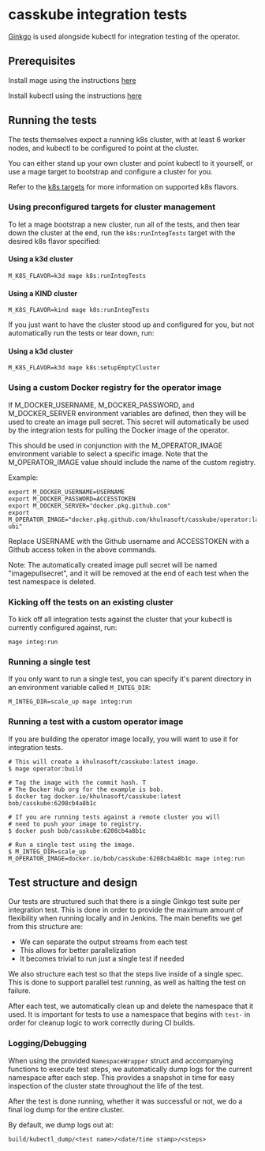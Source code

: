 # casskube integration tests

[Ginkgo](https://onsi.github.io/ginkgo/) is used alongside kubectl
for integration testing of the operator.

## Prerequisites
Install mage using the instructions
[here](https://github.com/magefile/mage#installation)

Install kubectl using the instructions
[here](https://kubernetes.io/docs/tasks/tools/install-kubectl) 

## Running the tests
The tests themselves expect a running k8s cluster, with at least 6 worker nodes,
and kubectl to be configured to point at the cluster.

You can either stand up your own cluster and point kubectl to it yourself, or use
a mage target to bootstrap and configure a cluster for you.

Refer to the [k8s targets](../docs/developer/k8s_targets.md) for more information on
supported k8s flavors.

### Using preconfigured targets for cluster management

To let a mage bootstrap a new cluster, run all of the tests,
and then tear down the cluster at the end, run the `k8s:runIntegTests` target
with the desired k8s flavor specified:

#### Using a k3d cluster
```
M_K8S_FLAVOR=k3d mage k8s:runIntegTests
```

#### Using a KIND cluster
```
M_K8S_FLAVOR=kind mage k8s:runIntegTests
```

If you just want to have the cluster stood up and configured for you, but
not automatically run the tests or tear down, run:

#### Using a k3d cluster
```
M_K8S_FLAVOR=k3d mage k8s:setupEmptyCluster
```

### Using a custom Docker registry for the operator image

If M_DOCKER_USERNAME, M_DOCKER_PASSWORD, and M_DOCKER_SERVER environment variables are defined, then they will be used to create an image pull secret.  This secret will automatically be used by the integration tests for pulling the Docker image of the operator.

This should be used in conjunction with the M_OPERATOR_IMAGE environment variable to select a specific image.  Note that the M_OPERATOR_IMAGE value should include the name of the custom registry.

Example:

```console
export M_DOCKER_USERNAME=USERNAME
export M_DOCKER_PASSWORD=ACCESSTOKEN
export M_DOCKER_SERVER="docker.pkg.github.com"
export M_OPERATOR_IMAGE="docker.pkg.github.com/khulnasoft/casskube/operator:latest-ubi"
```

Replace USERNAME with the Github username and ACCESSTOKEN with a Github access token in the above commands.

Note: The automatically created image pull secret will be named "imagepullsecret", and it will be removed at the end of each test when the test namespace is deleted.

### Kicking off the tests on an existing cluster
To kick off all integration tests against the cluster that your kubectl
is currently configured against, run:
```
mage integ:run
```

### Running a single test
If you only want to run a single test, you can specify it's parent directory
in an environment variable called `M_INTEG_DIR`:
```
M_INTEG_DIR=scale_up mage integ:run
```

### Running a test with a custom operator image
If you are building the operator image locally, you will want to use it for integration tests.

```
# This will create a khulnasoft/casskube:latest image.
$ mage operator:build

# Tag the image with the commit hash. T
# The Docker Hub org for the example is bob.
$ docker tag docker.io/khulnasoft/casskube:latest bob/casskube:6208cb4a8b1c

# If you are running tests against a remote cluster you will 
# need to push your image to registry.
$ docker push bob/casskube:6208cb4a8b1c

# Run a single test using the image.
$ M_INTEG_DIR=scale_up M_OPERATOR_IMAGE=docker.io/bob/casskube:6208cb4a8b1c mage integ:run
```

## Test structure and design
Our tests are structured such that there is a single Ginkgo test suite
per integration test. This is done in order to provide the maximum amount
of flexibility when running locally and in Jenkins. The main benefits we
get from this structure are:

* We can separate the output streams from each test
* This allows for better parallelization
* It becomes trivial to run just a single test if needed

We also structure each test so that the steps live inside of a single spec.
This is done to support parallel test running, as well as halting the test on
failure.

After each test, we automatically clean up and delete the namespace that it used. 
It is important for tests to use a namespace that begins with `test-` in order for
cleanup logic to work correctly during CI builds.

### Logging/Debugging
When using the provided `NamespaceWrapper` struct and accompanying functions to
execute test steps, we automatically dump logs for the current namespace after
each step. This provides a snapshot in time for easy inspection of the cluster
state throughout the life of the test.

After the test is done running, whether it was successful or not, we do a
final log dump for the entire cluster.

By default, we dump logs out at:
```
build/kubectl_dump/<test name>/<date/time stamp>/<steps>
```
